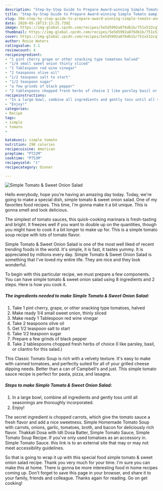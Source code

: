 ```yaml
---
description: "Step-by-Step Guide to Prepare Award-winning Simple Tomato &amp;amp; Sweet Onion Salad"
title: "Step-by-Step Guide to Prepare Award-winning Simple Tomato &amp;amp; Sweet Onion Salad"
slug: 504-step-by-step-guide-to-prepare-award-winning-simple-tomato-and-amp-sweet-onion-salad
date: 2020-05-18T13:13:25.739Z
image: https://img-global.cpcdn.com/recipes/5e5d5992a876db1b/751x532cq70/simple-tomato-sweet-onion-salad-recipe-main-photo.jpg
thumbnail: https://img-global.cpcdn.com/recipes/5e5d5992a876db1b/751x532cq70/simple-tomato-sweet-onion-salad-recipe-main-photo.jpg
cover: https://img-global.cpcdn.com/recipes/5e5d5992a876db1b/751x532cq70/simple-tomato-sweet-onion-salad-recipe-main-photo.jpg
author: Rosie Waters
ratingvalue: 3.1
reviewcount: 4
recipeingredient:
- "1 pint cherry grape or other snacking type tomatoes halved"
- "1/4 small sweet onion thinly sliced"
- "1 Tablespoon red wine vinegar"
- "2 teaspoons olive oil"
- "1/2 teaspoon salt to start"
- "1/2 teaspoon sugar"
- "a few grinds of black pepper"
- "2 tablespoons chopped fresh herbs of choice I like parsley basil or cilantro for this salad"
recipeinstructions:
- "In a large bowl, combine all ingredients and gently toss until all seasonings are thoroughly incorporated."
- "Enjoy!"
categories:
- Recipe
tags:
- simple
- tomato
- 

katakunci: simple tomato  
nutrition: 298 calories
recipecuisine: American
preptime: "PT22M"
cooktime: "PT53M"
recipeyield: "1"
recipecategory: Dinner

---
```



![Simple Tomato &amp; Sweet Onion Salad](https://img-global.cpcdn.com/recipes/5e5d5992a876db1b/751x532cq70/simple-tomato-sweet-onion-salad-recipe-main-photo.jpg)

Hello everybody, hope you're having an amazing day today. Today, we're going to make a special dish, simple tomato &amp; sweet onion salad. One of my favorites food recipes. This time, I'm gonna make it a bit unique. This is gonna smell and look delicious.

The simplest of tomato sauces, this quick-cooking marinara is fresh-tasting and bright. It freezes well if you want to double up on the quantities, though you might have to cook it a bit longer to make up for. This is a simple tomato soup recipe with lots of tomato flavor.

Simple Tomato &amp; Sweet Onion Salad is one of the most well liked of recent trending foods in the world. It's simple, it is fast, it tastes yummy. It is appreciated by millions every day. Simple Tomato &amp; Sweet Onion Salad is something that I've loved my entire life. They are nice and they look wonderful.


To begin with this particular recipe, we must prepare a few components. You can have simple tomato &amp; sweet onion salad using 8 ingredients and 2 steps. Here is how you cook it.

<!--inarticleads1-->

##### The ingredients needed to make Simple Tomato &amp; Sweet Onion Salad:

1. Take 1 pint cherry, grape, or other snacking type tomatoes, halved
1. Make ready 1/4 small sweet onion, thinly sliced
1. Make ready 1 Tablespoon red wine vinegar
1. Take 2 teaspoons olive oil
1. Get 1/2 teaspoon salt to start
1. Take 1/2 teaspoon sugar
1. Prepare a few grinds of black pepper
1. Take 2 tablespoons chopped fresh herbs of choice (I like parsley, basil, or cilantro for this salad.)


This Classic Tomato Soup is rich with a velvety texture. It&#39;s easy to make with canned tomatoes, and perfectly suited for all of your grilled cheese dipping needs. Better than a can of Campbell&#39;s and just. This simple tomato sauce recipe is perfect for pasta, pizza, and lasagna. 

<!--inarticleads2-->

##### Steps to make Simple Tomato &amp; Sweet Onion Salad:

1. In a large bowl, combine all ingredients and gently toss until all seasonings are thoroughly incorporated.
1. Enjoy!


The secret ingredient is chopped carrots, which give the tomato sauce a fresh flavor and add a nice sweetness. Simple Homemade Tomato Soup with carrots, onions, garlic, tomatoes, broth, and bacon for deliciously rich flavor. Thakkali Dosa with Idli Dosa Batter, Simple Tomato Sauce, Simple Tomato Soup Recipe. If you&#39;ve only used tomatoes as an accessory in. Simple Tomato Sauce. this link is to an external site that may or may not meet accessibility guidelines. 

So that is going to wrap it up with this special food simple tomato &amp; sweet onion salad recipe. Thank you very much for your time. I'm sure you can make this at home. There is gonna be more interesting food in home recipes coming up. Don't forget to save this page in your browser, and share it to your family, friends and colleague. Thanks again for reading. Go on get cooking!
